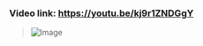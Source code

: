 ### Video link: https://youtu.be/kj9r1ZNDGgY
> ![Image](https://github.com/user-attachments/assets/6f3bf0bd-cae0-4576-aa1e-8223d36e222a)
